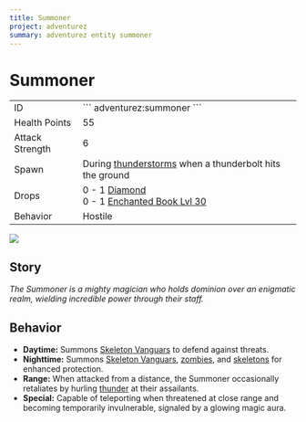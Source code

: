 ```yaml
---
title: Summoner
project: adventurez
summary: adventurez entity summoner
---
```

# Summoner
<div class="combi">
<div class="divthing">
<table class="tablething">
    <tbody>
        <tr>
            <td class="first-column">ID</td>
            <td class="second-column">
            ```
            adventurez:summoner
            ```
            </td>
        </tr>
        <tr id="linear-top">
            <td class="first-column">Health Points</td>
            <td class="second-column">55</td>
        </tr>
        <tr id="linear-top">
            <td class="first-column">Attack Strength</td>
            <td class="second-column">6</td>
        </tr>
        <tr id="linear-top">
            <td class="first-column">Spawn</td>
            <td class="second-column">During <a href="https://minecraft.fandom.com/wiki/Thunderstorm" target="_blank">thunderstorms</a> when a thunderbolt hits the ground</td>
        </tr>
        <tr id="linear-top">
            <td class="first-column">Drops</td>
            <td class="second-column">0 - 1 <a href="https://minecraft.fandom.com/wiki/Diamond" target="_blank">Diamond</a><br>0 - 1 <a href="https://minecraft.fandom.com/wiki/Enchanted_Book" target="_blank">Enchanted Book Lvl 30</a></td>
        </tr>
        <tr id="linear-top">
            <td class="first-column">Behavior</td>
            <td class="second-column">Hostile</td>
        </tr>
    </tbody>
</table>
</div>
<div class="div-img-center">
<img src="/wiki/assets/adventurez/entities/summoner.png" loading="lazy" />
</div>
</div>

## Story

*The Summoner is a mighty magician who holds dominion over an enigmatic realm, wielding incredible power through their staff.*

## Behavior

* **Daytime:** Summons <a href="../Skeleton_Vanguard/">Skeleton Vanguars</a> to defend against threats.
* **Nighttime:** Summons <a href="../Skeleton_Vanguard/">Skeleton Vanguars</a>, <a href="https://minecraft.fandom.com/wiki/Zombie" target="_blank">zombies</a>, and <a href="https://minecraft.fandom.com/wiki/Skeleton" target="_blank">skeletons</a> for enhanced protection.
* **Range:** When attacked from a distance, the Summoner occasionally retaliates by hurling <a href="https://minecraft.fandom.com/wiki/Thunderstorm#Lightning" target="_blank">thunder</a> at their assailants.
* **Special:** Capable of teleporting when threatened at close range and becoming temporarily invulnerable, signaled by a glowing magic aura.